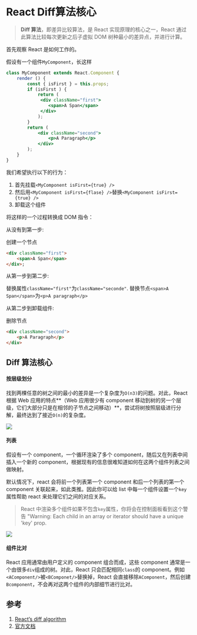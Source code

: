 # React Diff算法核心

> **Diff 算法**，即差异比较算法，是 React 实现原理的核心之一，React 通过此算法比较每次更新之后子虚拟 DOM 树种最小的差异点，并进行计算。

首先观察 React 是如何工作的。

假设有一个组件`MyComponent`，长这样

```jsx
class MyComponent extends React.Component {
    render () {
        const { isFirst } = this.props;
        if (isFirst ) {
            return (
             <div className="first">
                <span>A Span</span>
             </div>
            );
        }
        return (
            <div className="second">
                <p>A Paragraph</p>
            </div>
        );
    }
}
```

我们希望执行以下的行为：

1. 首先挂载`<MyComponent isFirst={true} />`
2. 然后用`<MyComponent isFirst={flase} />`替换`<MyComponent isFirst={true} />`
3. 卸载这个组件

将这样的一个过程转换成 DOM 指令：

从没有到第一步:

创建一个节点

```html
<div className="first">
    <span>A Span</span>
</div>;
```

从第一步到第二步:

替换属性`className="first"`为`className="seconde"`.
替换节点`<span>A Span</span>`为`<p>A paragraph</p>`

从第二步到卸载组件:

删除节点
```html
<div className="second">
    <p>A Paragraph</p>
</div>
```

## Diff 算法核心

#### 按层级划分

找到两棵任意的树之间的最小的差异是一个复杂度为`O(n3)`的问题。对此，React 根据 Web 应用的特点**（Web 应用很少有 component 移动到树的另一个层级，它们大部分只是在相邻的子节点之间移动）**，尝试将树按照层级进行分解，最终达到了接近`O(n)`的复杂度。

![](https://calendar.perfplanet.com/wp-content/uploads/2013/12/vjeux/1.png)

#### 列表

假设有一个 component，一个循环渲染了多个 component，随后又在列表中间插入一个新的 component，根据现有的信息很难知道如何在这两个组件列表之间做映射。

默认情况下，react 会将前一个列表第一个 component 和后一个列表的第一个 component 关联起来，如此类推。因此你可以给 list 中每一个组件设置一个`key`属性帮助 react 来处理它们之间的对应关系。

> React 中渲染多个组件如果不包含`key`属性，你将会在控制面板看到这个警告
> "Warning: Each child in an array or iterator should have a unique 'key' prop.

![](https://calendar.perfplanet.com/wp-content/uploads/2013/12/vjeux/2.png)


#### 组件比对

React 应用通常由用户定义的 component 组合而成，这些 component 通常是一个由很多`div`组成的树。对此，React 只会匹配相同`class`的 component。例如`<AComponent/>`被`<BComponet/>`替换掉，React  会直接移除`AComponent`，然后创建`Bcomponent`，不会再对这两个组件的内部细节进行比对。

## 参考

1. [React’s diff algorithm](https://calendar.perfplanet.com/2013/diff/)
2. [官方文档](https://reactjs.org/docs/reconciliation.html)
